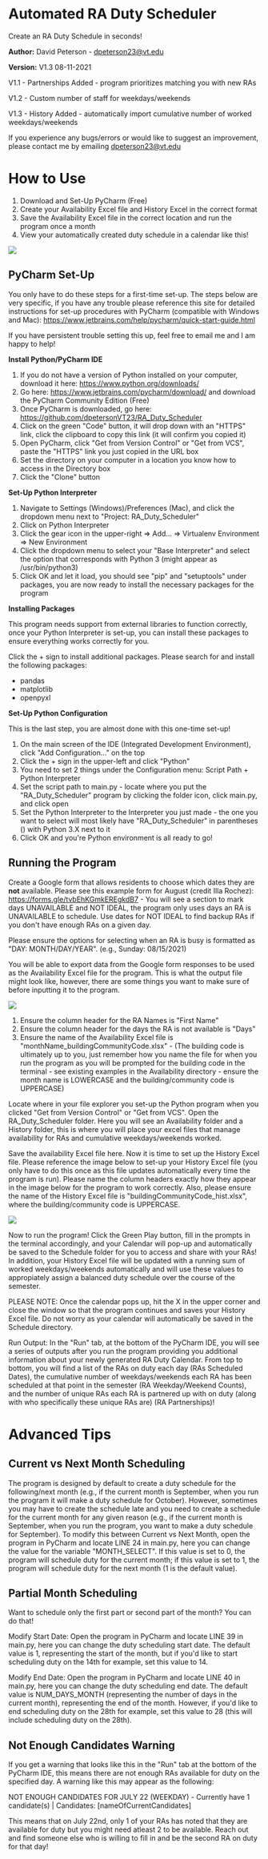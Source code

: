 # Automated RA Duty Scheduler
Create an RA Duty Schedule in seconds!

**Author:** David Peterson - dpeterson23@vt.edu

**Version:** V1.3 08-11-2021

V1.1 - Partnerships Added - program prioritizes matching you with new RAs

V1.2 - Custom number of staff for weekdays/weekends

V1.3 - History Added - automatically import cumulative number of worked weekdays/weekends

If you experience any bugs/errors or would like to suggest an improvement, please contact me by emailing dpeterson23@vt.edu

# How to Use
1) Download and Set-Up PyCharm (Free)
2) Create your Availability Excel file and History Excel in the correct format
3) Save the Availability Excel file in the correct location and run the program once a month
4) View your automatically created duty schedule in a calendar like this!

![](images/calendar.png)


## PyCharm Set-Up
You only have to do these steps for a first-time set-up. The steps below are very specific, if you have any trouble please reference this site for detailed instructions for set-up procedures with PyCharm (compatible with Windows and Mac): https://www.jetbrains.com/help/pycharm/quick-start-guide.html

If you have persistent trouble setting this up, feel free to email me and I am happy to help!

**Install Python/PyCharm IDE**
1) If you do not have a version of Python installed on your computer, download it here: https://www.python.org/downloads/
1) Go here: https://www.jetbrains.com/pycharm/download/ and download the PyCharm Community Edition (Free)
3) Once PyCharm is downloaded, go here: https://github.com/dpetersonVT23/RA_Duty_Scheduler
4) Click on the green "Code" button, it will drop down with an "HTTPS" link, click the clipboard to copy this link (it will confirm you copied it)
5) Open PyCharm, click "Get from Version Control" or "Get from VCS", paste the "HTTPS" link you just copied in the URL box
6) Set the directory on your computer in a location you know how to access in the Directory box
7) Click the "Clone" button

**Set-Up Python Interpreter**
1) Navigate to Settings (Windows)/Preferences (Mac), and click the dropdown menu next to "Project: RA_Duty_Scheduler"
2) Click on Python Interpreter
3) Click the gear icon in the upper-right => Add... => Virtualenv Environment => New Environment
4) Click the dropdown menu to select your "Base Interpreter" and select the option that corresponds with Python 3 (might appear as /usr/bin/python3)
5) Click OK and let it load, you should see "pip" and "setuptools" under packages, you are now ready to install the necessary packages for the program

**Installing Packages**

This program needs support from external libraries to function correctly, once your Python Interpreter is set-up, you can install these packages to ensure everything works correctly for you.

Click the + sign to install additional packages. Please search for and install the following packages:
- pandas
- matplotlib
- openpyxl

**Set-Up Python Configuration**

This is the last step, you are almost done with this one-time set-up!

1) On the main screen of the IDE (Integrated Development Environment), click "Add Configuration..." on the top
2) Click the + sign in the upper-left and click "Python"
3) You need to set 2 things under the Configuration menu: Script Path + Python Interpreter
4) Set the script path to main.py - locate where you put the "RA_Duty_Scheduler" program by clicking the folder icon, click main.py, and click open
5) Set the Python Interpreter to the Interpreter you just made - the one you want to select will most likely have "RA_Duty_Scheduler" in parentheses () with Python 3.X next to it
6) Click OK and you're Python environment is all ready to go!

## Running the Program
Create a Google form that allows residents to choose which dates they are **not** available. Please see this example form for August (credit Illa Rochez): https://forms.gle/tvbEhKGmkEREgkdB7 - You will see a section to mark days UNAVAILABLE and NOT IDEAL, the program only uses days an RA is UNAVAILABLE to schedule. Use dates for NOT IDEAL to find backup RAs if you don't have enough RAs on a given day.

Please ensure the options for selecting when an RA is busy is formatted as "DAY: MONTH/DAY/YEAR". (e.g., Sunday: 08/15/2021)

You will be able to export data from the Google form responses to be used as the Availability Excel file for the program. This is what the output file might look like, however, there are some things you want to make sure of before inputting it to the program.

![](images/excel_1.png)

1) Ensure the column header for the RA Names is "First Name"
2) Ensure the column header for the days the RA is not available is "Days"
3) Ensure the name of the Availability Excel file is "monthName_buildingCommunityCode.xlsx" - (The building code is ultimately up to you, just remember how you name the file for when you run the program as you will be prompted for the building code in the terminal - see existing examples in the Availability directory - ensure the month name is LOWERCASE and the building/community code is UPPERCASE)

Locate where in your file explorer you set-up the Python program when you clicked "Get from Version Control" or "Get from VCS". Open the RA_Duty_Scheduler folder. Here you will see an Availability folder and a History folder, this is where you will place your excel files that manage availability for RAs and cumulative weekdays/weekends worked.

Save the availability Excel file here. Now it is time to set up the History Excel file. Please reference the image below to set-up your History Excel file (you only have to do this once as this file updates automatically every time the program is run). Please name the column headers exactly how they appear in the image below for the program to work correctly. Also, please ensure the name of the History Excel file is "buildingCommunityCode_hist.xlsx", where the building/community code is UPPERCASE.

![](images/excel_2.png)

Now to run the program! Click the Green Play button, fill in the prompts in the terminal accordingly, and your Calendar will pop-up and automatically be saved to the Schedule folder for you to access and share with your RAs! In addition, your History Excel file will be updated with a running sum of worked weekdays/weekends automatically and will use these values to appropiately assign a balanced duty schedule over the course of the semester.

PLEASE NOTE: Once the calendar pops up, hit the X in the upper corner and close the window so that the program continues and saves your History Excel file. Do not worry as your calendar will automatically be saved in the Schedule directory.

Run Output: In the "Run" tab, at the bottom of the PyCharm IDE, you will see a series of outputs after you run the program providing you additional information about your newly generated RA Duty Calendar. From top to bottom, you will find a list of the RAs on duty each day (RAs Scheduled Dates), the cumulative number of weekdays/weekends each RA has been scheduled at that point in the semester (RA Weekday/Weekend Counts), and the number of unique RAs each RA is partnered up with on duty (along with who specifically these unique RAs are) (RA Partnerships)!

# Advanced Tips

## Current vs Next Month Scheduling
The program is designed by default to create a duty schedule for the following/next month (e.g., if the current month is September, when you run the program it will make a duty schedule for October). However, sometimes you may have to create the schedule late and you need to create a schedule for the current month for any given reason (e.g., if the current month is September, when you run the program, you want to make a duty schedule for September). To modify this between Current vs Next Month, open the program in PyCharm and locate LINE 24 in main.py, here you can change the value for the variable "MONTH_SELECT". If this value is set to 0, the program will schedule duty for the current month; if this value is set to 1, the program will schedule duty for the next month (1 is the default value).

## Partial Month Scheduling
Want to schedule only the first part or second part of the month? You can do that!

Modify Start Date: Open the program in PyCharm and locate LINE 39 in main.py, here you can change the duty scheduling start date. The default value is 1, representing the start of the month, but if you'd like to start scheduling duty on the 14th for example, set this value to 14.

Modify End Date: Open the program in PyCharm and locate LINE 40 in main.py, here you can change the duty scheduling end date. The default value is NUM_DAYS_MONTH (representing the number of days in the current month), representing the end of the month. However, if you'd like to end scheduling duty on the 28th for example, set this value to 28 (this will include scheduling duty on the 28th).

## Not Enough Candidates Warning
If you get a warning that looks like this in the "Run" tab at the bottom of the PyCharm IDE, this means there are not enough RAs available for duty on the specified day. A warning like this may appear as the following:

NOT ENOUGH CANDIDATES FOR JULY 22 (WEEKDAY) - Currently have 1 candidate(s) | Candidates: [nameOfCurrentCandidates]

This means that on July 22nd, only 1 of your RAs has noted that they are available for duty but you might need atleast 2 to be available. Reach out and find someone else who is willing to fill in and be the second RA on duty for that day!
